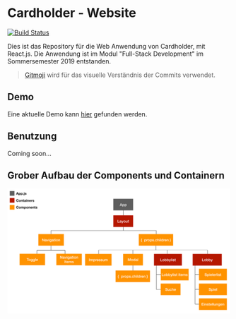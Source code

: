 # Cardholder - Website

[![Build Status](https://travis-ci.org/cardholder/website.svg?branch=master)](https://travis-ci.org/cardholder/website)

Dies ist das Repository für die Web Anwendung von Cardholder, mit React.js. Die Anwendung ist im Modul "Full-Stack Development" im Sommersemester 2019 entstanden.

> [Gitmoji](https://gitmoji.carloscuesta.me/) wird für das visuelle Verständnis der Commits verwendet.

## Demo
Eine aktuelle Demo kann [hier](http://cardholder.surge.sh) gefunden werden.

## Benutzung
Coming soon...

## Grober Aufbau der Components und Containern
![component-tree](./public/component-tree.svg)
